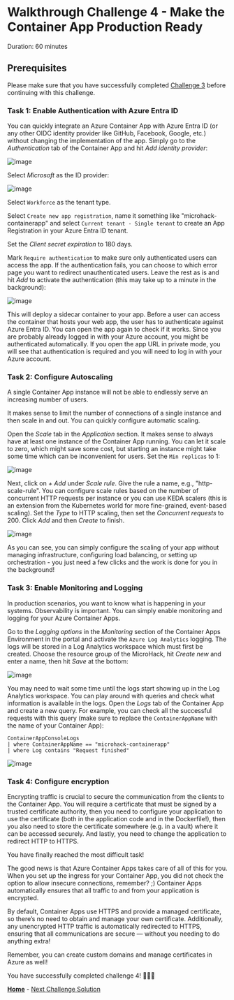 # Walkthrough Challenge 4 - Make the Container App Production Ready

Duration: 60 minutes

## Prerequisites

Please make sure that you have successfully completed [Challenge 3](../challenge-3/solution.md) before continuing with this challenge.

### **Task 1: Enable Authentication with Azure Entra ID**

You can quickly integrate an Azure Container App with Azure Entra ID (or any other OIDC identity provider like GitHub, Facebook, Google, etc.) without changing the implementation of the app. Simply go to the *Authentication* tab of the Container App and hit *Add identity provider*:

![image](./img/challenge-4-authentication.jpg)

Select *Microsoft* as the ID provider:

![image](./img/challenge-4-authenticationselection.jpg)

Select `Workforce` as the tenant type.

Select `Create new app registration`, name it something like "microhack-containerapp" and select `Current tenant - Single tenant` to create an App Registration in your Azure Entra ID tenant.

Set the *Client secret expiration* to 180 days.

Mark `Require authentication` to make sure only authenticated users can access the app. If the authentication fails, you can choose to which error page you want to redirect unauthenticated users. Leave the rest as is and hit *Add* to activate the authentication (this may take up to a minute in the background):

![image](./img/challenge-4-authenticationsetup.jpg)

This will deploy a sidecar container to your app. Before a user can access the container that hosts your web app, the user has to authenticate against Azure Entra ID. You can open the app again to check if it works. Since you are probably already logged in with your Azure account, you might be authenticated automatically. If you open the app URL in private mode, you will see that authentication is required and you will need to log in with your Azure account.

### **Task 2: Configure Autoscaling**

A single Container App instance will not be able to endlessly serve an increasing number of users.

It makes sense to limit the number of connections of a single instance and then scale in and out. You can quickly configure automatic scaling.

Open the *Scale* tab in the *Application* section. It makes sense to always have at least one instance of the Container App running. You can let it scale to zero, which might save some cost, but starting an instance might take some time which can be inconvenient for users. Set the `Min replicas` to 1:

![image](./img/challenge-4-scaling.jpg)

Next, click on *+ Add* under *Scale rule*. Give the rule a name, e.g., "http-scale-rule". You can configure scale rules based on the number of concurrent HTTP requests per instance or you can use KEDA scalers (this is an extension from the Kubernetes world for more fine-grained, event-based scaling). Set the *Type* to HTTP scaling, then set the *Concurrent requests* to 200. Click *Add* and then *Create* to finish.

![image](./img/challenge-4-scalingrule.jpg)

As you can see, you can simply configure the scaling of your app without managing infrastructure, configuring load balancing, or setting up orchestration - you just need a few clicks and the work is done for you in the background!

### **Task 3: Enable Monitoring and Logging**

In production scenarios, you want to know what is happening in your systems. Observability is important. You can simply enable monitoring and logging for your Azure Container Apps.

Go to the *Logging options* in the *Monitoring* section of the Container Apps Environment in the portal and activate the `Azure Log Analytics` logging. The logs will be stored in a Log Analytics workspace which must first be created. Choose the resource group of the MicroHack, hit *Create new* and enter a name, then hit *Save* at the bottom:

![image](./img/challenge-4-logging.jpg)

You may need to wait some time until the logs start showing up in the Log Analytics workspace. You can play around with queries and check what information is available in the logs. Open the *Logs* tab of the Container App and create a new query. For example, you can check all the successful requests with this query (make sure to replace the `ContainerAppName` with the name of your Container App):

    ContainerAppConsoleLogs
    | where ContainerAppName == "microhack-containerapp"
    | where Log contains "Request finished"

![image](./img/challenge-4-loggingquery.jpg)

### **Task 4: Configure encryption**

Encrypting traffic is crucial to secure the communication from the clients to the Container App. You will require a certificate that must be signed by a trusted certificate authority, then you need to configure your application to use the certificate (both in the application code and in the Dockerfile!), then you also need to store the certificate somewhere (e.g. in a vault) where it can be accessed securely. And lastly, you need to change the application to redirect HTTP to HTTPS.

You have finally reached the most difficult task!

The good news is that Azure Container Apps takes care of all of this for you. When you set up the ingress for your Container App, you did not check the option to allow insecure connections, remember? ;) Container Apps automatically ensures that all traffic to and from your application is encrypted.

By default, Container Apps use HTTPS and provide a managed certificate, so there’s no need to obtain and manage your own certificate. Additionally, any unencrypted HTTP traffic is automatically redirected to HTTPS, ensuring that all communications are secure — without you needing to do anything extra!

Remember, you can create custom domains and manage certificates in Azure as well!

You have successfully completed challenge 4! 🚀🚀🚀

 **[Home](../../README.md)** - [Next Challenge Solution](../challenge-5/solution.md)
